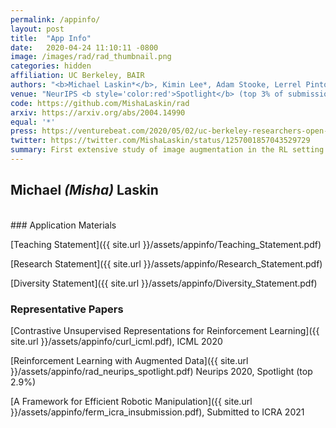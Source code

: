 ```yaml
---
permalink: /appinfo/
layout: post
title:  "App Info"
date:   2020-04-24 11:10:11 -0800
image: /images/rad/rad_thumbnail.png
categories: hidden
affiliation: UC Berkeley, BAIR
authors: "<b>Michael Laskin*</b>, Kimin Lee*, Adam Stooke, Lerrel Pinto, Pieter Abbeel, Aravind Srinivas"
venue: "NeurIPS <b style='color:red'>Spotlight</b> (top 3% of submissions)"
code: https://github.com/MishaLaskin/rad
arxiv: https://arxiv.org/abs/2004.14990
equal: '*'
press: https://venturebeat.com/2020/05/02/uc-berkeley-researchers-open-source-rad-to-improve-any-reinforcement-learning-algorithm/
twitter: https://twitter.com/MishaLaskin/status/1257001857043529729
summary: First extensive study of image augmentation in the RL setting. Showed that simple RL algorithms with augmented data achieve SOTA results on many common RL benchmarks.
---
```

## Michael <i> (Misha)</i> Laskin

<br> 
### Application Materials

[Teaching Statement]({{ site.url }}/assets/appinfo/Teaching_Statement.pdf)

[Research Statement]({{ site.url }}/assets/appinfo/Research_Statement.pdf)

[Diversity Statement]({{ site.url }}/assets/appinfo/Diversity_Statement.pdf)

### Representative Papers

[Contrastive Unsupervised Representations for Reinforcement Learning]({{ site.url }}/assets/appinfo/curl_icml.pdf), ICML 2020

[Reinforcement Learning with Augmented Data]({{ site.url }}/assets/appinfo/rad_neurips_spotlight.pdf) Neurips 2020, Spotlight (top 2.9%)

[A Framework for Efficient Robotic Manipulation]({{ site.url }}/assets/appinfo/ferm_icra_insubmission.pdf), Submitted to ICRA 2021